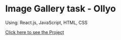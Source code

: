 # Image Gallery task - Ollyo


Using: React.js, JavaScript, HTML, CSS

[Click here to see the Project](https://mominur-emon.github.io/image-gallery/)


